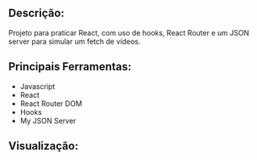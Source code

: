 ## Descrição:
Projeto para praticar React, com uso de hooks, React Router e um JSON server para simular um fetch de vídeos.

## Principais Ferramentas:
* Javascript
* React
* React Router DOM
* Hooks
* My JSON Server

## Visualização:

